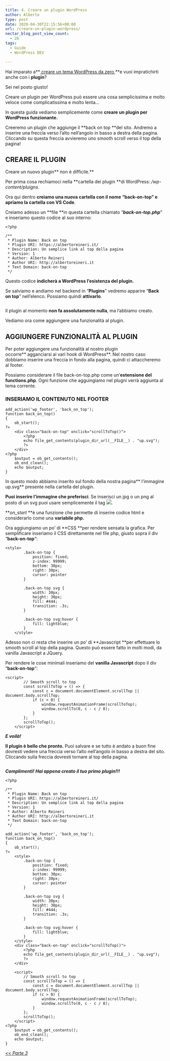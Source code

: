 ```yaml
---
title: 4. Creare un plugin WordPress
author: Alberto
type: post
date: 2020-04-30T22:15:56+00:00
url: /creare-un-plugin-wordpress/
nectar_blog_post_view_count:
  - 26
tags:
  - Guide
  - WordPress DEV

---
```

Hai imparato a**[&nbsp;creare un tema WordPress da zero&nbsp;][1]**e vuoi impratichirti anche con i&nbsp;**plugin**?

Sei nel posto giusto!

Creare un plugin per WordPress può essere una cosa semplicissima e molto veloce come complicatissima e molto lenta…

In questa guida vediamo semplicemente come&nbsp;**creare un plugin per WordPress funzionante.**

Creeremo un plugin che aggiunge il&nbsp;**back on top&nbsp;**del sito. Andremo a inserire una freccia verso l’alto nell’angolo in basso a destra della pagina. Cliccando su questa freccia avvieremo uno smooth scroll verso il top della pagina!

## CREARE IL PLUGIN

Creare un nuovo plugin**&nbsp;non è difficile.**

Per prima cosa rechiamoci nella&nbsp;**cartella dei plugin&nbsp;**di WordPress:&nbsp;_/wp-content/pluigns._

Ora qui dentro&nbsp;**creiamo una nuova cartella&nbsp;**con il nome “**back-on-top**” e apriamo la cartella con**&nbsp;VS Code**.

Creiamo adesso un&nbsp;**file&nbsp;**in questa cartella chiamato “_**back-on-top.php**_” e inseriamo questo codice al suo interno:

<pre class="wp-block-code"><code>&lt;?php

/**
 * Plugin Name: Back on top
 * Plugin URI: https://albertoreineri.it/
 * Description: Un semplice link al top della pagina
 * Version: 1
 * Author: Alberto Reineri
 * Author URI: http://albertoreineri.it
 * Text Domain: back-on-top
 */</code></pre>

Questo codice&nbsp;**indicherà a WordPress l’esistenza del plugin.**

Se salviamo e andiamo nel backend in “**Plugins**” vedremo apparire “**Back on top**” nell’elenco. Possiamo quindi&nbsp;**attivarlo**.<figure class="wp-block-image size-full">

<img decoding="async" src="https://albertoreineri.it/wp-content/uploads/2022/03/image-41-1024x48-1.png" alt="" class="wp-image-331" /> </figure>

Il plugin al momento&nbsp;**non fa assolutamente nulla**, ma l’abbiamo creato.

Vediamo ora come aggiungere una funzionalità al plugin.

## AGGIUNGERE FUNZIONALITÀ AL PLUGIN

Per poter aggiungere una funzionalità al nostro plugin occorre**&nbsp;agganciarsi ai vari hook di WordPress**. Nel nostro caso dobbiamo inserire una freccia in fondo alla pagina, quindi ci attaccheremo al footer.

Possiamo considerare il file back-on-top.php come un’**estensione del functions.php**. Ogni funzione che agguingiamo nel plugni verrà aggiunta al tema corrente.

### INSERIAMO IL CONTENUTO NEL FOOTER

<pre class="wp-block-code"><code>add_action('wp_footer', 'back_on_top');
function back_on_top()
{
    ob_start();
?&gt;
    &lt;div class="back-on-top" onclick="scrollToTop()"&gt;
        &lt;?php
        echo file_get_contents(plugin_dir_url(__FILE__) . "up.svg");
        ?&gt;
    &lt;/div&gt;
&lt;?php
    $output = ob_get_contents();
    ob_end_clean();
    echo $output;
}
</code></pre>

In questo modo abbiamo inserito sul fondo della nostra pagina**&nbsp;l’immagine up.svg**&nbsp;presente nella cartella del plugin.

**Puoi inserire l’immagine che preferisci**. Se inserisci un jpg o un png al posto di un svg puoi usare semplicemente il tag <img src=…>.

**_on_start&nbsp;_**è una funzione che permette di inserire codice html e considerarlo come una&nbsp;**variabile php.**

Ora aggiungiamo un po’ di&nbsp;**CSS&nbsp;**per rendere sensata la grafica. Per semplificare inseriamo il CSS direttamente nel file php, giusto sopra il div “**back-on-top**“:

<pre class="wp-block-code"><code>&lt;style&gt;
        .back-on-top {
            position: fixed;
            z-index: 99999;
            bottom: 30px;
            right: 30px;
            cursor: pointer
        }

        .back-on-top svg {
            width: 30px;
            height: 30px;
            fill: #444;
            transition: .3s;
        }

        .back-on-top svg:hover {
            fill: lightblue;
        }
    &lt;/style&gt;</code></pre>

Adesso non ci resta che inserire un po’ di&nbsp;**Javascript&nbsp;**per effettuare lo smooth scroll al top della pagina. Questo può essere fatto in molti modi, da vanilla Javascript a JQuery.

Per rendere le cose minimali inseriamo del&nbsp;**vanilla Javascript**&nbsp;dopo il div “**back-on-top**“:

<pre class="wp-block-code"><code>&lt;script&gt;
        // Smooth scroll to top
        const scrollToTop = () =&gt; {
            const c = document.documentElement.scrollTop || document.body.scrollTop;
            if (c &gt; 0) {
                window.requestAnimationFrame(scrollToTop);
                window.scrollTo(0, c - c / 8);
            }
        };
        scrollToTop();
    &lt;/script&gt;</code></pre>

**_E voilà!_**

**Il plugin è bello che pronto.**&nbsp;Puoi salvare e se tutto è andato a buon fine dovresti vedere una freccia verso l’alto nell’angolo in basso a destra del sito. Cliccando sulla freccia dovresti tornare al top della pagina.<figure class="wp-block-image size-full">

<img decoding="async" src="https://albertoreineri.it/wp-content/uploads/2022/03/image-39-1.png" alt="" class="wp-image-332" /> </figure>

**_Complimenti! Hai appena creato il tuo primo plugin!!!_**



<pre class="wp-block-code"><code>&lt;?php

/**
 * Plugin Name: Back on top
 * Plugin URI: https://albertoreineri.it/
 * Description: Un semplice link al top della pagina
 * Version: 1
 * Author: Alberto Reineri
 * Author URI: http://albertoreineri.it
 * Text Domain: back-on-top
 */

add_action('wp_footer', 'back_on_top');
function back_on_top()
{
    ob_start();
?>
    &lt;style>
        .back-on-top {
            position: fixed;
            z-index: 99999;
            bottom: 30px;
            right: 30px;
            cursor: pointer
        }

        .back-on-top svg {
            width: 30px;
            height: 30px;
            fill: #444;
            transition: .3s;
        }

        .back-on-top svg:hover {
            fill: lightblue;
        }
    &lt;/style>
    &lt;div class="back-on-top" onclick="scrollToTop()">
        &lt;?php
        echo file_get_contents(plugin_dir_url(__FILE__) . "up.svg");
        ?>
    &lt;/div>

    &lt;script>
        // Smooth scroll to top
        const scrollToTop = () => {
            const c = document.documentElement.scrollTop || document.body.scrollTop;
            if (c > 0) {
                window.requestAnimationFrame(scrollToTop);
                window.scrollTo(0, c - c / 8);
            }
        };
        scrollToTop();
    &lt;/script>
&lt;?php
    $output = ob_get_contents();
    ob_end_clean();
    echo $output;
}
</code></pre>

_[<< Parte 3][2]_[][3]

 [1]: https://albertoreineri.it/guide/creare-un-tema-wordpress-da-zero-parte-1/
 [2]: https://albertoreineri.it/guide/creare-un-tema-wordpress-da-zero-parte-3/
 [3]: https://albertoreineri.it.local/assistenza/